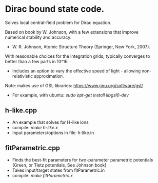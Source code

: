 # Dirac bound state code.
 
Solves local central-field problem for Dirac equation.

Based on book by W. Johnson, with a few extensions that improve numerical 
stability and accuracy.
 * W. R. Johnson, Atomic Structure Theory (Springer, New York, 2007).


With reasonable choices for the integration grids, typically converges 
to better than a few parts in 10^16

 * Includes an option to vary the effective speed of light - 
allowing non-relativistic approximation.

Note: makes use of GSL libraries: https://www.gnu.org/software/gsl/

 * For example, with ubuntu: _sudo apt-get install libgsl0-dev_


## h-like.cpp
 
 * An example that solves for H-like ions
 * compile: _make h-like.x_
 * Input parameters/options in file: h-like.in


## fitParametric.cpp

 * Finds the best-fit parameters for two-parameter parametric potentials 
 (Green, or Tietz potentials, See Johnson book]
 * Takes input/target states from fitParametric.in
 * compile: _make fitParametric.x_
